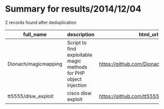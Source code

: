 
# Summary for results/2014/12/04
    
2 records found after deduplication

| full_name | description | html_url | matched_list | matched_count | pushed_at | size | stargazers_count | language | forks_count |
|----------------------|-------------------------------------------------------------------|-----------------------------------------|----------------|-----------------|---------------------------|--------|--------------------|------------|---------------|
| Dionach/magicmapping | Script to find exploitable magic methods for PHP object injection | https://github.com/Dionach/magicmapping | ['exploit'] | 1 | 2014-12-04 13:00:05+00:00 | 174 | 28 | PHP | 13 |
| tt5555/dlsw_exploit | cisco dlsw exploit | https://github.com/tt5555/dlsw_exploit | ['exploit'] | 1 | 2014-12-04 18:10:14+00:00 | 149 | 9 | Ruby | 2 |
